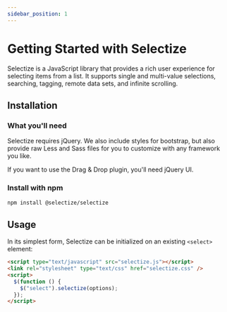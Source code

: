 ```yaml
---
sidebar_position: 1
---
```


# Getting Started with Selectize

Selectize is a JavaScript library that provides a rich user experience for selecting items from a list. It supports single and multi-value selections, searching, tagging, remote data sets, and infinite scrolling.

## Installation

### What you'll need

Selectize requires jQuery. We also include styles for bootstrap, but also provide raw Less and Sass files for you to customize with any framework you like.

If you want to use the Drag & Drop plugin, you'll need jQuery UI.

### Install with npm

```bash
npm install @selectize/selectize
```

## Usage

In its simplest form, Selectize can be initialized on an existing `<select>` element:

```html
<script type="text/javascript" src="selectize.js"></script>
<link rel="stylesheet" type="text/css" href="selectize.css" />
<script>
  $(function () {
    $("select").selectize(options);
  });
</script>
```
